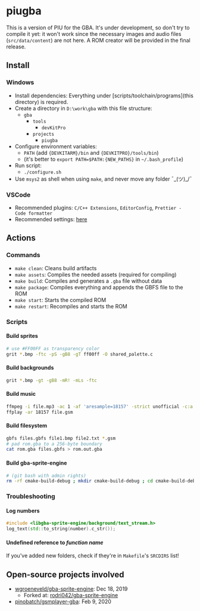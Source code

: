 # piugba

This is a version of PIU for the GBA. It's under development, so don't try to compile it yet: it won't work since the necessary images and audio files (`src/data/content`) are not here. A ROM creator will be provided in the final release.

## Install

### Windows

- Install dependencies: Everything under [scripts/toolchain/programs](this directory) is required.
- Create a directory in `D:\work\gba` with this file structure:
	* `gba`
		* `tools`
			* `devKitPro`
		* `projects`
			* `piugba`
- Configure environment variables:
	* `PATH` (add `{DEVKITARM}/bin` and `{DEVKITPRO}/tools/bin`)
	* (it's better to `export PATH=$PATH:{NEW_PATHS}` in `~/.bash_profile`)
- Run script:
	* `./configure.sh`
- Use `msys2` as shell when using `make`, and never move any folder ¯\_(ツ)_/¯

### VSCode

- Recommended plugins: `C/C++ Extensions`, `EditorConfig`, `Prettier - Code formatter`
- Recommended settings: [here](scripts/toolchain/vscode_settings.json)

## Actions

### Commands

- `make clean`: Cleans build artifacts
- `make assets`: Compiles the needed assets (required for compiling)
- `make build`: Compiles and generates a `.gba` file without data
- `make package`: Compiles everything and appends the GBFS file to the ROM
- `make start`: Starts the compiled ROM
- `make restart`: Recompiles and starts the ROM

### Scripts

#### Build sprites

```bash
# use #FF00FF as transparency color
grit *.bmp -ftc -pS -gB8 -gT ff00ff -O shared_palette.c
```

#### Build backgrounds

```bash
grit *.bmp -gt -gB8 -mR! -mLs -ftc
```

#### Build music

```bash
ffmpeg -i file.mp3 -ac 1 -af 'aresample=18157' -strict unofficial -c:a gsm file.gsm
ffplay -ar 18157 file.gsm
```

#### Build filesystem

```bash
gbfs files.gbfs file1.bmp file2.txt *.gsm
# pad rom.gba to a 256-byte boundary
cat rom.gba files.gbfs > rom.out.gba
```

#### Build gba-sprite-engine

```bash
# (git bash with admin rights)
rm -rf cmake-build-debug ; mkdir cmake-build-debug ; cd cmake-build-debug ; cmake ./../ -G "Unix Makefiles" ; make ; cp engine/libgba-sprite-engine.a ../../piugba/libs/libgba-sprite-engine/lib/libgba-sprite-engine.a ; cd ../
```

### Troubleshooting

#### Log numbers

```cpp
#include <libgba-sprite-engine/background/text_stream.h>
log_text(std::to_string(number).c_str());
```

#### Undefined reference to *function name*

If you've added new folders, check if they're in `Makefile`'s `SRCDIRS` list!

## Open-source projects involved

- [wgroeneveld/gba-sprite-engine](https://github.com/wgroeneveld/gba-sprite-engine): Dec 18, 2019
  * Forked at: [rodri042/gba-sprite-engine](https://github.com/rodri042/gba-sprite-engine)
- [pinobatch/gsmplayer-gba](https://github.com/pinobatch/gsmplayer-gba): Feb 9, 2020
